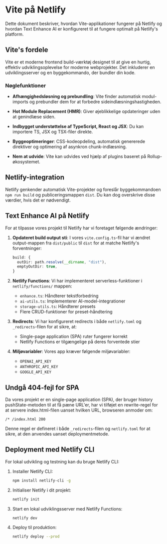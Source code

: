 # Vite på Netlify

Dette dokument beskriver, hvordan Vite-applikationer fungerer på Netlify og hvordan Text Enhance AI er konfigureret til at fungere optimalt på Netlify's platform.

## Vite's fordele

Vite er et moderne frontend build-værktøj designet til at give en hurtig, effektiv udviklingsoplevelse for moderne webprojekter. Det inkluderer en udviklingsserver og en byggekommando, der bundler din kode.

### Nøglefunktioner

- **Afhængighedsløsning og prebundling**: Vite finder automatisk modul-imports og prebundler dem for at forbedre sideindlæsningshastigheden.
  
- **Hot Module Replacement (HMR)**: Giver øjeblikkelige opdateringer uden at genindlæse siden.
  
- **Indbygget understøttelse af TypeScript, React og JSX**: Du kan importere TS, JSX og TSX-filer direkte.
  
- **Byggeoptimeringer**: CSS-kodeopdeling, automatisk genererede direktiver og optimering af asynkron chunk-indlæsning.
  
- **Nem at udvide**: Vite kan udvides ved hjælp af plugins baseret på Rollup-økosystemet.

## Netlify-integration

Netlify genkender automatisk Vite-projekter og foreslår byggekommandoen `npm run build` og publiceringsmappen `dist`. Du kan dog overskrive disse værdier, hvis det er nødvendigt.

## Text Enhance AI på Netlify

For at tilpasse vores projekt til Netlify har vi foretaget følgende ændringer:

1. **Opdateret build output sti**: I vores `vite.config.ts`-fil har vi ændret output-mappen fra `dist/public` til `dist` for at matche Netlify's forventninger:

   ```typescript
   build: {
     outDir: path.resolve(__dirname, "dist"),
     emptyOutDir: true,
   }
   ```

2. **Netlify Functions**: Vi har implementeret serverless-funktioner i `netlify/functions/` mappen:
   - `enhance.ts`: Håndterer tekstforbedring
   - `ai-utils.ts`: Implementerer AI-model-integrationer
   - `storage-utils.ts`: Håndterer presets
   - Flere CRUD-funktioner for preset-håndtering

3. **Redirects**: Vi har konfigureret redirects i både `netlify.toml` og `_redirects`-filen for at sikre, at:
   - Single-page application (SPA) ruter fungerer korrekt
   - Netlify Functions er tilgængelige på deres forventede stier

4. **Miljøvariabler**: Vores app kræver følgende miljøvariabler:
   - `OPENAI_API_KEY`
   - `ANTHROPIC_API_KEY` 
   - `GOOGLE_API_KEY`

## Undgå 404-fejl for SPA

Da vores projekt er en single-page application (SPA), der bruger history pushState-metoden til at få pæne URL'er, har vi tilføjet en rewrite-regel for at servere index.html-filen uanset hvilken URL, browseren anmoder om:

```
/* /index.html 200
```

Denne regel er defineret i både `_redirects`-filen og `netlify.toml` for at sikre, at den anvendes uanset deploymentmetode.

## Deployment med Netlify CLI

For lokal udvikling og testning kan du bruge Netlify CLI:

1. Installer Netlify CLI:
   ```bash
   npm install netlify-cli -g
   ```

2. Initialiser Netlify i dit projekt:
   ```bash
   netlify init
   ```

3. Start en lokal udviklingsserver med Netlify Functions:
   ```bash
   netlify dev
   ```

4. Deploy til produktion:
   ```bash
   netlify deploy --prod
   ```